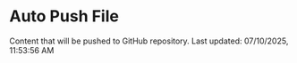 # Auto Push File

Content that will be pushed to GitHub repository.
Last updated: 07/10/2025, 11:53:56 AM